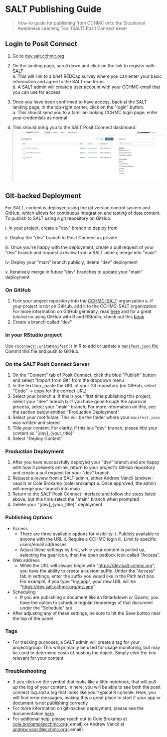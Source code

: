 # SALT Publishing Guide

> How-to guide for publishing from CCHMC onto the Situational Awareness Learning Tool (SALT) Posit Connect sever

## Login to Posit Connect

1. Go to [dev.salt.cchmc.org](https://dev.salt.cchmc.org)

1. On the landing page, scroll down and click on the link to register with SALT  
  a. This will link to a brief REDCap survey where you can enter your basic information and agree to the SALT use terms  
  b. A SALT admin will create a user account with your CCHMC email that you can use for access
  
1.  Once you have been confirmed to have access, back at the SALT landing page, in the top-right corner, click on the "login" button.  
  a.  This should send you to a familiar-looking CCHMC login page; enter your credentials as normal  
  
1.  This should bring you to the SALT Posit Connect dasbhoard: ![content landing page](figs/content_landing_page.png)

## Git-backed Deployment

For SALT, content is deployed using the git version control system and GitHub, which allows for continuous integration and testing of data content. To publish to SALT using a git repository on GitHub:
    
i. In your project, create a "dev" branch to deploy from

ii. Deploy the "dev" branch to Posit Connect as private

iii. Once you're happy with the deployment, create a pull request of your "dev" branch and request a review from a SALT admin; merge into "main"

iv. Deploy your "main" branch publicly; delete "dev" deployment

v. Iteratively merge in future "dev" branches to update your "main" deployment


### On GitHub
1. Fork your project repository into the [CCHMC-SALT](https://github.com/orgs/CCHMC-SALT/repositories) organization
    a. If your project is not on GitHub, add it to the CCHMC-SALT organization. For more information on GitHub generally, read [here](https://docs.github.com/en/get-started/quickstart/hello-world) and for a great tutorial on using GitHub with R and RStudio, check out this [book](https://happygitwithr.com/)
2. Create a branch called "dev"

### In your RStudio project

Use [`rsconnect::writeManifest()`](https://rstudio.github.io/rsconnect/) in R to add or update a [`manifest.json` file](https://rstudio.github.io/rsconnect/reference/writeManifest.html). Commit this file and push to GitHub.
    
### On the SALT Posit Connect Server
1. On the "Content" tab of Posit Connect, click the blue "Publish" button and select "Import from Git" from the dropdown menu
2. In the text box, paste the URL of your Git repository (on GitHub, select "Code" -> copy for the correct URL)
3. Select your branch
    a. If this is your first time publishing this project, select your "dev" branch
    b. If you have gone trough the approval process, select your "main" branch; For more information on this, see the section below entitled "Production Deployment"
4. Select your root folder. This will be the folder where your `manifest.json` was written and stored
6. Title your content. For clarity, if this is a "dev" branch, please title your content as "[dev]_{your_title}"
6. Select "Deploy Content"

### Production Deployment
1. After you have successfully deployed your "dev" branch and are happy with how it presents online, return to your project's GitHub repository and create a pull request for your "dev" branch
2. Request a review from a SALT admin, either Andrew Vancil (andrew-vancil) or Cole Brokamp (cole-brokamp)
    a. Once approved, the admin will merge your branch into main
3. Return to the SALT Posit Connect interface and follow the steps listed above, but this time select the "main" branch when prompted
4. Delete your "[dev]_{your_title}" deployment


### Publishing Options
- Access
    - There are three available options for visibility: 
        i. Publicly available to anyone with the URL
        ii. Require a CCHMC login
        iii. Limit to specific users/email addresses
    - Adjust these settings by first, while your content is pulled up, selecting the gear icon, then the open padlock icon called "Access".
- Web address
    - While the URL will always begin with "https://dev.salt.cchmc.org", you have the ability to create a custom suffix. Under the "Access" tab in settings, enter the suffix you would like in the Path text box. For example, if you type "my_app", your new URL will be "https://dev.salt.cchmc.org/my_app"
- Scheduling
    - If you are publishing a document like an Rmarkdown or Quarto, you have the option to schedule regular renderings of that document under the "Schedule" tab
- After adjusting any of these settings, be sure to hit the Save button near the top of the panel

### Tags
- For tracking purposes, a SALT admin will create a tag for your project/group. This will primarily be used for usage monitoring, but may be used to determine costs of hosting the object. Simply click the box relevant for your content

### Troubleshooting
- If you click on the symbol that looks like a little notebook, that will pull up the log of your content. In here, you will be able to see both the posit connect log and a log that looks like your typical R console. Here, you will find error messages, making this a great place to start if your app or document is not publishing correctly
- For more information on git-backed deployment, please see the documentation [here](https://docs.posit.co/connect/user/git-backed/).
- For additonal help, please reach out to Cole Brokamp at [cole.brokamp\@cchmc.org](mailto:cole.brokamp@cchmc.org){.email} or Andrew Vancil at [andrew.vancil\@cchmc.org](mailto:andrew.vancil@cchmc.org){.email}




